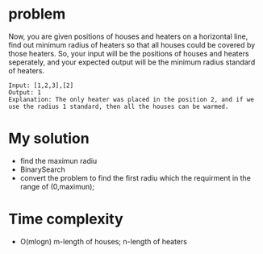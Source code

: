 # problem 

Now, you are given positions of houses and heaters on a horizontal line, find out minimum radius of heaters so that all houses could be covered by those heaters.
So, your input will be the positions of houses and heaters seperately, and your expected output will be the minimum radius standard of heaters.

```
Input: [1,2,3],[2]
Output: 1
Explanation: The only heater was placed in the position 2, and if we use the radius 1 standard, then all the houses can be warmed.
```



# My solution

* find the maximun radiu
* BinarySearch     
* convert the problem to find the first radiu which  the requirment in the range of (0,maximun);



# Time complexity     
* O(mlogn)  m-length of houses; n-length of heaters
